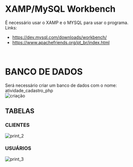 # XAMP/MySQL Workbench
É necessário usar o XAMP e o MYSQL para usar o programa. <br>
Links: 
* https://dev.mysql.com/downloads/workbench/ <br>
* https://www.apachefriends.org/pt_br/index.html
<br>

# BANCO DE DADOS <br>
Será necessário criar um banco de dados com o nome: atividade_cadastro_php <br>
![criação](https://github.com/DevSharkMT/SITE-DE-CADASTRO-E-LOGIN/assets/155767351/67040fcc-e3a1-4b53-af12-e06d83502ddb)
<br>

## TABELAS

### CLIENTES <br>
![print_2](https://github.com/DevSharkMT/SITE-DE-CADASTRO-E-LOGIN/assets/155767351/52480650-ff94-4fb8-9ee1-3ce17c3c3344)
### USUÁRIOS <br>
![print_3](https://github.com/DevSharkMT/SITE-DE-CADASTRO-E-LOGIN/assets/155767351/e4474690-e429-4f4b-ba03-34e35b2e3a44)
